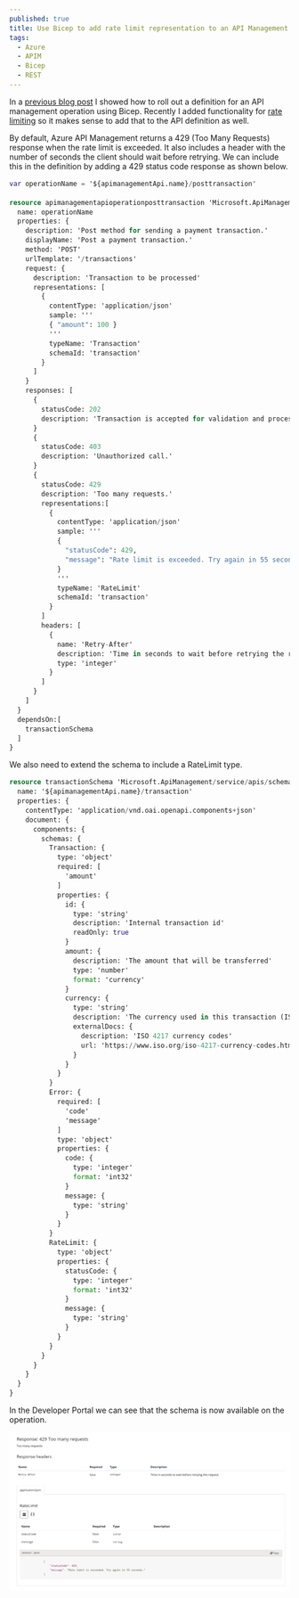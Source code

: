 ```yaml
---
published: true
title: Use Bicep to add rate limit representation to an API Management operation
tags:
  - Azure
  - APIM  
  - Bicep
  - REST
---
```


In a [previous blog post](https://mindbyte.nl/http-apis/2021/05/02/roll-out-a-definition-for-an-api-management-operation-using-bicep.html) I showed how to roll out a definition for an API management operation using Bicep. Recently I added functionality for [rate limiting](https://mindbyte.nl/2022/06/18/use-different-rate-limiting-options-in-azure-api-management-for-business-and-non-business-hours.html) so it makes sense to add that to the API definition as well.

By default, Azure API Management returns a 429 (Too Many Requests) response when the rate limit is exceeded. It also includes a header with the number of seconds the client should wait before retrying. We can include this in the definition by adding a 429 status code response as shown below.

```terraform
var operationName = '${apimanagementApi.name}/posttransaction'

resource apimanagementapioperationposttransaction 'Microsoft.ApiManagement/service/apis/operations@2020-06-01-preview' = {
  name: operationName
  properties: {
    description: 'Post method for sending a payment transaction.'
    displayName: 'Post a payment transaction.'
    method: 'POST' 
    urlTemplate: '/transactions'
    request: {
      description: 'Transaction to be processed'     
      representations: [
        {
          contentType: 'application/json'
          sample: '''
          { "amount": 100 }
          '''        
          typeName: 'Transaction'
          schemaId: 'transaction'
        }
      ]
    }
    responses: [
      {
        statusCode: 202
        description: 'Transaction is accepted for validation and processing.'
      }
      {
        statusCode: 403
        description: 'Unauthorized call.'
      }
      {
        statusCode: 429
        description: 'Too many requests.'
        representations:[
          {
            contentType: 'application/json'
            sample: '''
            {
              "statusCode": 429,
              "message": "Rate limit is exceeded. Try again in 55 seconds."
            }
            '''
            typeName: 'RateLimit'
            schemaId: 'transaction'
          }
        ]
        headers: [
          {
            name: 'Retry-After'
            description: 'Time in seconds to wait before retrying the request.'
            type: 'integer'
          }
        ]
      }
    ]
  }
  dependsOn:[
    transactionSchema
  ]
}
```

We also need to extend the schema to include a RateLimit type.

```terraform
resource transactionSchema 'Microsoft.ApiManagement/service/apis/schemas@2019-01-01' = {
  name: '${apimanagementApi.name}/transaction'
  properties: {
    contentType: 'application/vnd.oai.openapi.components+json'
    document: {
      components: {
        schemas: {
          Transaction: {
            type: 'object'
            required: [
              'amount'
            ]
            properties: {
              id: {
                type: 'string'
                description: 'Internal transaction id'
                readOnly: true
              }           
              amount: {
                description: 'The amount that will be transferred'
                type: 'number'
                format: 'currency'
              }
              currency: {
                type: 'string'
                description: 'The currency used in this transaction (ISO 4217 3-letter currency code)'
                externalDocs: {
                  description: 'ISO 4217 currency codes'
                  url: 'https://www.iso.org/iso-4217-currency-codes.html'
                }
              }
            }
          }          
          Error: {
            required: [
              'code'
              'message'
            ]
            type: 'object'
            properties: {
              code: {
                type: 'integer'
                format: 'int32'
              }
              message: {
                type: 'string'
              }
            }
          }
          RateLimit: {
            type: 'object'
            properties: {
              statusCode: {
                type: 'integer'
                format: 'int32'
              }
              message: {
                type: 'string'
              }
            }
          }
        }
      }
    }
  }   
}

```

In the Developer Portal we can see that the schema is now available on the operation.

![](/images/ratelimitapi.png)